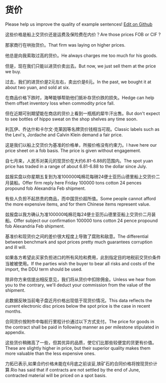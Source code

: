# 货价

Please help us improve the quality of example sentences! [Edit on Github](https://github.com/jiyushe/jiyu-example-sentence-source/blob/main/chinese/huojia.md)

<p><span class="chinese">这些价格是船上交货价还是运费及保险费在内价？</span><span class="english">Are those prices FOB or CIF ?</span></p>

<p><span class="chinese">那家商行在哄抬货价。</span><span class="english">That firm was laying on higher prices.</span></p>

<p><span class="chinese">他总是向我索取过高的货价。</span><span class="english">He always charges me too much for his goods.</span></p>

<p><span class="chinese">但是，现在我们只能以进货价卖出去。</span><span class="english">But now, we just sell them at the price we buy.</span></p>

<p><span class="chinese">过去，我们的进货价是2元左右，卖出价是6元。</span><span class="english">In the past, we bought it at about two yuan, and sold at six.</span></p>

<p><span class="chinese">在商品价格下跌时，海琴能够帮助他们抵补存货价跌的损失。</span><span class="english">Hedge can help them offset inventory loss when commodity price fall.</span></p>

<p><span class="chinese">但在近期可别期望能在商店的货价上看到一瓶瓶的犀牛汗出售。</span><span class="english">But don't expect to see bottles of hippo sweat on the shop shelves any time soon.</span></p>

<p><span class="chinese">利瓦伊、乔达什和卡尔文·克莱因等名牌货价钱相当可观。</span><span class="english">Classic labels such as the Levi's, Jordache and Calvin Klein demand a fair price.</span></p>

<p><span class="chinese">这是我们以船上交货价为基准的价格单，所报价格没有约束力。</span><span class="english">I have here our price sheet on a fob basis. The price is given without engagement.</span></p>

<p><span class="chinese">自七月来，人民币对美元的现货价在大约6.81-6.88的范围内。</span><span class="english">The spot yuan price has traded in a range of about 6.81-6.88 to the dollar since July.</span></p>

<p><span class="chinese">兹报实盘以你星期五复到为准100000吨棉花每磅24便士亚历山德里船上交货价二月装船。</span><span class="english">Offer firm reply here Friday 100000 tons cotton 24 pences propound fob Alexandria Feb shipment.</span></p>

<p><span class="chinese">有些人负担不起昂贵的商品，而中国货价超所值。</span><span class="english">Some people cannot afford the more expensive items, and for them Chinese items represent value.</span></p>

<p><span class="chinese">兹报盘以我方确认为准100000吨棉花每24便士亚历山德里亚船上交货价二月装船。</span><span class="english">Offer subject our confirmation 100000 tons cotton 24 pence propound fob Alexandria Feb shipment.</span></p>

<p><span class="chinese">基准价和现货价之间的差价很大程度上导致了腐败和敌意。</span><span class="english">The differential between benchmark and spot prices pretty much guarantees corruption and ill will.</span></p>

<p><span class="chinese">如果各方希望此买家负担进口的所有风险和费用，此到指定目的地税前交货价条件当被被使用。</span><span class="english">If the parties wish the buyer to bear all risks and costs of the import, the DDU term should be used.</span></p>

<p><span class="chinese">除非你方来信提出相反意见，我们将从货价中扣除佣金。</span><span class="english">Unless we hear from you to the contrary, we'll deduct your commission from the value of the shipment.</span></p>

<p><span class="chinese">此数据反映当前电子盘近月价格出现低于现货价情况。</span><span class="english">This data reflects the current electronic disc prices below the spot price is the case in recent months.</span></p>

<p><span class="chinese">合同货价按附件中每航行里程计价通过以下方式支付。</span><span class="english">The price for goods in the contract shall be paid in following manner as per milestone stipulated in appendix.</span></p>

<p><span class="chinese">这些货价稍微高了一些，但其优异的品质，使它们比那些较便宜的货更有价值。</span><span class="english">These are slightly higher in price, but their superior quality makes them more valuable than the less expensive ones.</span></p>

<p><span class="chinese">力拓已表示,如果合约价格未能在6月底之前谈妥,铁矿石的合同价格将按现货价计算.</span><span class="english">Rio has said that if contracts are not settled by the end of June, contracted material will be priced on a spot basis.</span></p>

